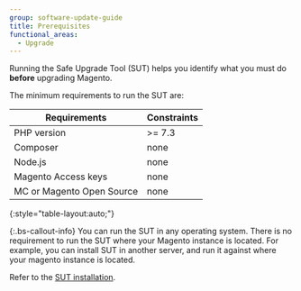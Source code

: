 ```yaml
---
group: software-update-guide
title: Prerequisites
functional_areas:
  - Upgrade
---
```


Running the Safe Upgrade Tool (SUT) helps you identify what you must do **before** upgrading Magento.

The minimum requirements to run the SUT are:

| **Requirements** | **Constraints** |
|----------------|-----------------|
| PHP version| >= 7.3 |
| Composer | none |
| Node.js | none |
| Magento Access keys | none |
| MC or Magento Open Source | none |
{:style="table-layout:auto;"}

{:.bs-callout-info}
You can run the SUT in any operating system. There is no requirement to run the SUT where your Magento instance is located. For example, you can install SUT in another server, and run it against where your magento instance is located.

Refer to the [SUT installation]({{page.baseurl}}/sut/install.html#install).
